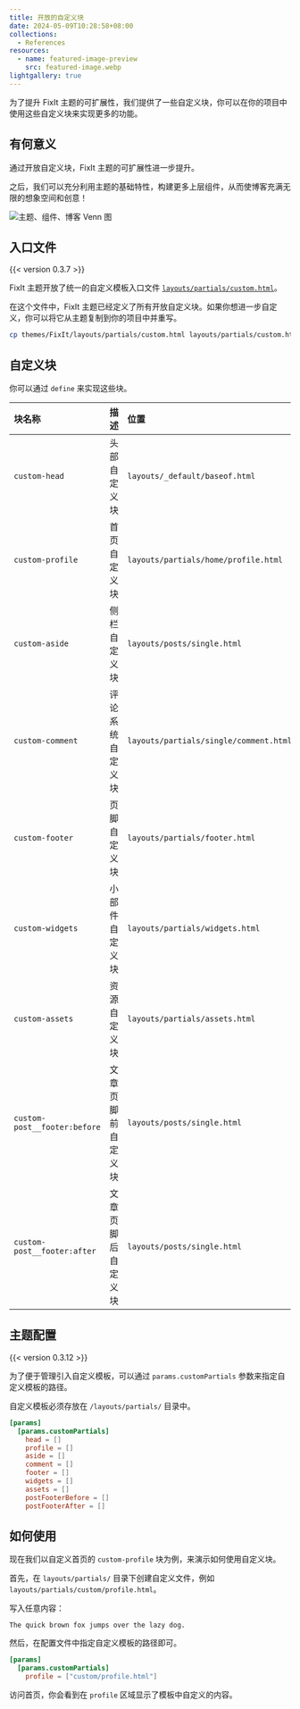 ```yaml
---
title: 开放的自定义块
date: 2024-05-09T10:28:58+08:00
collections:
  - References
resources:
  - name: featured-image-preview
    src: featured-image.webp
lightgallery: true
---
```


为了提升 FixIt 主题的可扩展性，我们提供了一些自定义块，你可以在你的项目中使用这些自定义块来实现更多的功能。

<!--more-->

## 有何意义

通过开放自定义块，FixIt 主题的可扩展性进一步提升。

之后，我们可以充分利用主题的基础特性，构建更多上层组件，从而使博客充满无限的想象空间和创意！

![主题、组件、博客 Venn 图](/references/blocks/featured-image.webp "以 FixIt 主题为核心构建多个上层组件，最后在最上层的博客中使用。")

## 入口文件

{{< version 0.3.7 >}}

FixIt 主题开放了统一的自定义模板入口文件 [`layouts/partials/custom.html`][custom-html]。

在这个文件中，FixIt 主题已经定义了所有开放自定义块。如果你想进一步自定义，你可以将它从主题复制到你的项目中并重写。

```bash
cp themes/FixIt/layouts/partials/custom.html layouts/partials/custom.html
```

## 自定义块

你可以通过 `define` 来实现这些块。

| 块名称                       | 描述               | 位置                                   |
| :--------------------------- | :----------------- | :------------------------------------- |
| `custom-head`                | 头部自定义块       | `layouts/_default/baseof.html`         |
| `custom-profile`             | 首页自定义块       | `layouts/partials/home/profile.html`   |
| `custom-aside`               | 侧栏自定义块       | `layouts/posts/single.html`            |
| `custom-comment`             | 评论系统自定义块   | `layouts/partials/single/comment.html` |
| `custom-footer`              | 页脚自定义块       | `layouts/partials/footer.html`         |
| `custom-widgets`             | 小部件自定义块     | `layouts/partials/widgets.html`        |
| `custom-assets`              | 资源自定义块       | `layouts/partials/assets.html`         |
| `custom-post__footer:before` | 文章页脚前自定义块 | `layouts/posts/single.html`            |
| `custom-post__footer:after`  | 文章页脚后自定义块 | `layouts/posts/single.html`            |

## 主题配置

{{< version 0.3.12 >}}

为了便于管理引入自定义模板，可以通过 `params.customPartials` 参数来指定自定义模板的路径。

自定义模板必须存放在 `/layouts/partials/` 目录中。

```toml
[params]
  [params.customPartials]
    head = []
    profile = []
    aside = []
    comment = []
    footer = []
    widgets = []
    assets = []
    postFooterBefore = []
    postFooterAfter = []
```

## 如何使用

现在我们以自定义首页的 `custom-profile` 块为例，来演示如何使用自定义块。

首先，在 `layouts/partials/` 目录下创建自定义文件，例如 `layouts/partials/custom/profile.html`。

写入任意内容：

```go-html-template
The quick brown fox jumps over the lazy dog.
```

然后，在配置文件中指定自定义模板的路径即可。

```toml
[params]
  [params.customPartials]
    profile = ["custom/profile.html"]
```

访问首页，你会看到在 `profile` 区域显示了模板中自定义的内容。

<!-- link reference definition -->
[custom-html]: https://github.com/hugo-fixit/FixIt/blob/master/layouts/partials/custom.html
